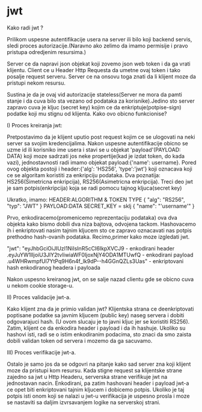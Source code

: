 # jwt

Kako radi jwt ?

Prilikom uspesne autentifikacije usera na server ili bilo koji backend servis,
sledi proces autorizacije.(Naravno ako zelimo da imamo permisije i pravo pristupa
odredjenim resursima.)

Server ce da napravi json objekat koji zovemo json web token i da ga vrati klijentu.
Client ce u Header Http Requesta da umetne ovaj token i tako posalje request serveru.
Server ce na onsovu toga znati da li klijent moze da pristupi nekom resursu.

Sustina je da je ovaj vid autorizacije stateless(Server ne mora da pamti stanje i da cuva
bilo sta vezano od podataka za korisnike).Jedino sto server zapravo cuva je kljuc
(secret key) kojim ce da enkriptuje(potpise-sign) podatke koji mu stignu od klijenta.
Kako ovo obicno funkcionise?


I) Proces kreiranja jwt:

Pretpostavimo da je klijent uputio post request kojim ce se ulogovati na neki server
sa svojim kredencijalima. Nakon uspesne autentifikacije obicno se uzme id ili korisniko ime
usera i stavi se u objekat 'payload'(PAYLOAD: DATA) koji moze sadrzati jos neke propertije(kad je izdat token,
do kada vazi), jednostavnosti radi imamo objekat payload:{'name': username}.
Pored ovog objekta postoji i header:{'alg': 'HS256', 'type':'jwt'} koji oznacava
koji ce se algoritam koristiti za enkripciju podataka.
Dva poznatija: HS256(Simetricna enkripcija), RS256(Asimetricna enkripcija).
Treci deo jwt je sam potpis(enkripcija) koja se radi pomocu tajnog kljuca(secret key)

Ukratko, imamo:
    HEADER:ALGORITHM & TOKEN TYPE
        {
            "alg": "RS256",
            "typ": "JWT"
        }
    PAYLOAD:DATA                            SECRET_KEY = sklj
        {
            "name": "'username'"
        }

Prvo, enkodiracemo(promenicemo reprezentaciju podataka) ova dva objekta kako bismo dobili
dva niza bajtova, odvojena tackom. Hashovacemo ih i enkriptovati nasim tajnim kljucem sto ce
zapravo oznacavati nas potpis prethodno hash-ovanih podataka.
Recimo,primer kako moze izgledati jwt. 

"jwt": "eyJhbGciOiJIUzI1NiIsInR5cCI6IkpXVCJ9 - enkodirani header
.eyJuYW1lIjoiU3JlY2tvIiwiaWF0IjoxNjY4ODA1MTUwfQ - enkodirani payload
.u4WHRwmpfUl7YtPq9H6n4f_lk9dP--h4GGnQZLs3Uas" - enkriptovani hash enkodiranog headera i payloada

Nakon uspesno kreiranog jwt, on se salje nazad clientu gde se obicno cuva u nekom cookie storage-u.


II) Proces validacije jwt-a.

Kako klijent zna da je primio validan jwt?
Klijentska strana ce deenkriptovati poptisane podatke sa javnim kljucem (public key)
naseg servera i dobiti odgovarajuci hash. (U ovom slucaju je to javni kljuc jer se koristiti RS256).
Zatim, klijent ce da enkodira header i payload i da ih hashuje.
Ukoliko su hashovi isti, radi se o istim enkodiranim podacima, sto znaci da smo zaista dobili
validan token od servera i mozemo da ga sacuvamo.

III) Proces verifikacije jwt-a.

Ostalo je samo jos da se odgovri na pitanje kako sad server zna koji klijent moze 
da pristupi kom resursu. Kada stigne request sa klijentske strane zajedno sa jwt u Http Headeru,
serverska strane verifikuje jwt na jednostavan nacin. Enkodirani, pa zatim hashovani 
header i payload jwt-a ce opet biti enkriptovani tajnim kljucem i dobicemo potpis. Ukoliko je taj potpis
isti onom koji se nalazi u jwt-u verifikacija je uspesno prosla i moze se nastaviti sa daljim izvrsavanjem
logike na serverskoj strani. 


